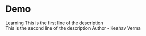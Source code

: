 # Demo
Learning
This is the first line of the description
<br>
This is the second line of the description 
Author - Keshav Verma   